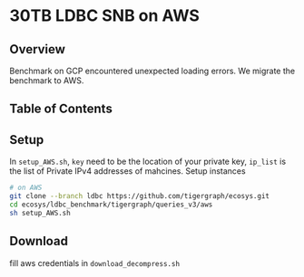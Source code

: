 # 30TB LDBC SNB on AWS
## Overview
Benchmark on GCP encountered unexpected loading errors. We migrate the benchmark to AWS.

## Table of Contents
## Setup
In `setup_AWS.sh`, `key` need to be the location of your private key, `ip_list` is the list of Private IPv4 addresses of mahcines.
Setup instances 
```sh
# on AWS  
git clone --branch ldbc https://github.com/tigergraph/ecosys.git
cd ecosys/ldbc_benchmark/tigergraph/queries_v3/aws
sh setup_AWS.sh 
```


## Download
fill aws credentials in `download_decompress.sh`
